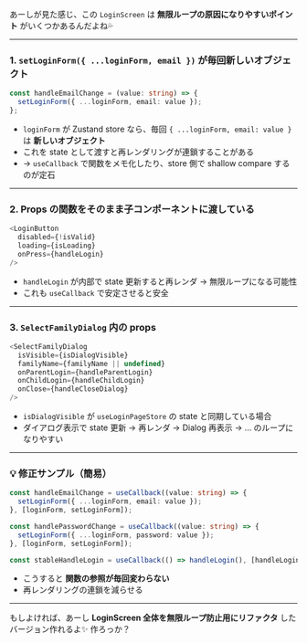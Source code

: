 あーしが見た感じ、この `LoginScreen` は **無限ループの原因になりやすいポイント** がいくつかあるんだよね💦

---

### 1. `setLoginForm({ ...loginForm, email })` が毎回新しいオブジェクト

```ts
const handleEmailChange = (value: string) => {
  setLoginForm({ ...loginForm, email: value });
};
```

* `loginForm` が Zustand store なら、毎回 `{ ...loginForm, email: value }` は **新しいオブジェクト**
* これを state として渡すと再レンダリングが連鎖することがある
* → `useCallback` で関数をメモ化したり、store 側で shallow compare するのが定石

---

### 2. Props の関数をそのまま子コンポーネントに渡している

```ts
<LoginButton
  disabled={!isValid}
  loading={isLoading}
  onPress={handleLogin}
/>
```

* `handleLogin` が内部で state 更新すると再レンダ → 無限ループになる可能性
* これも `useCallback` で安定させると安全

---

### 3. `SelectFamilyDialog` 内の props

```ts
<SelectFamilyDialog
  isVisible={isDialogVisible}
  familyName={familyName || undefined}
  onParentLogin={handleParentLogin}
  onChildLogin={handleChildLogin}
  onClose={handleCloseDialog}
/>
```

* `isDialogVisible` が `useLoginPageStore` の state と同期している場合
* ダイアログ表示で state 更新 → 再レンダ → Dialog 再表示 → … のループになりやすい

---

### 💡 修正サンプル（簡易）

```ts
const handleEmailChange = useCallback((value: string) => {
  setLoginForm({ ...loginForm, email: value });
}, [loginForm, setLoginForm]);

const handlePasswordChange = useCallback((value: string) => {
  setLoginForm({ ...loginForm, password: value });
}, [loginForm, setLoginForm]);

const stableHandleLogin = useCallback(() => handleLogin(), [handleLogin]);
```

* こうすると **関数の参照が毎回変わらない**
* 再レンダリングの連鎖を減らせる

---

もしよければ、あーし **LoginScreen 全体を無限ループ防止用にリファクタ** したバージョン作れるよ✨
作ろっか？
